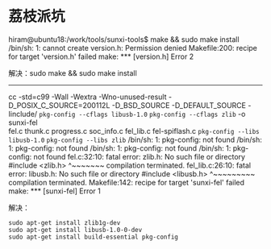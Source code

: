 # 荔枝派坑

hiram@ubuntu18:/work/tools/sunxi-tools$ make && sudo make install
/bin/sh: 1: cannot create version.h: Permission denied
Makefile:200: recipe for target 'version.h' failed
make: *** [version.h] Error 2

解决：sudo make && sudo make install

------

cc -std=c99 -Wall -Wextra -Wno-unused-result -D_POSIX_C_SOURCE=200112L -D_BSD_SOURCE -D_DEFAULT_SOURCE -Iinclude/  `pkg-config --cflags libusb-1.0` `pkg-config --cflags zlib`  -o sunxi-fel \
	fel.c thunk.c progress.c soc_info.c fel_lib.c fel-spiflash.c  `pkg-config --libs libusb-1.0` `pkg-config --libs zlib`
/bin/sh: 1: pkg-config: not found
/bin/sh: 1: pkg-config: not found
/bin/sh: 1: pkg-config: not found
/bin/sh: 1: pkg-config: not found
fel.c:32:10: fatal error: zlib.h: No such file or directory
 #include <zlib.h>
          ^~~~~~~~
compilation terminated.
fel_lib.c:26:10: fatal error: libusb.h: No such file or directory
 #include <libusb.h>
          ^~~~~~~~~~
compilation terminated.
Makefile:142: recipe for target 'sunxi-fel' failed
make: *** [sunxi-fel] Error 1

解决：

```
sudo apt-get install zlib1g-dev
sudo apt-get install libusb-1.0-0-dev
sudo apt-get install build-essential pkg-config
```

